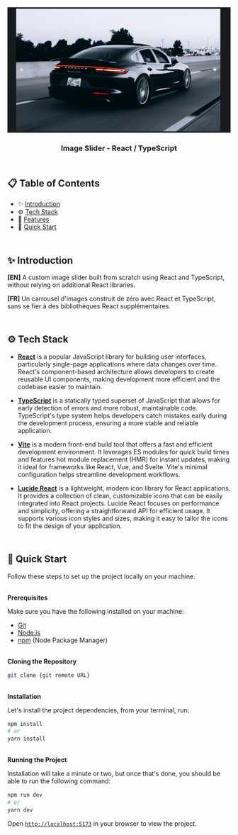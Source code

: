 <div align="center">
    <a href="https://img-slider-react.netlify.app/" target="_blank">
      <img src="public/design/preview.png" alt="Project Banner">
    </a>
  <h3 align="center">Image Slider - React / TypeScript</h3>
</div>

##  <br /> 📋 <a name="table">Table of Contents</a>

- ✨ [Introduction](#introduction)
- ⚙️ [Tech Stack](#tech-stack)
- 📝 [Features](#features)
- 🚀 [Quick Start](#quick-start)

##  <br /> <a name="introduction">✨ Introduction</a>

**[EN]** A custom image slider built from scratch using React and TypeScript, without relying on additional React libraries.

**[FR]** Un carrousel d'images construit de zéro avec React et TypeScript, sans se fier à des bibliothèques React supplémentaires.

##  <br /> <a name="tech-stack">⚙️ Tech Stack</a>

- [**React**](https://react.dev/reference/react) is a popular JavaScript library for building user interfaces, particularly single-page applications where data changes over time. React's component-based architecture allows developers to create reusable UI components, making development more efficient and the codebase easier to maintain. 

- [**TypeScript**](https://www.typescriptlang.org/docs/) is a statically typed superset of JavaScript that allows for early detection of errors and more robust, maintainable code. TypeScript's type system helps developers catch mistakes early during the development process, ensuring a more stable and reliable application.

- [**Vite**](https://vitejs.dev/guide/) is a modern front-end build tool that offers a fast and efficient development environment. It leverages ES modules for quick build times and features hot module replacement (HMR) for instant updates, making it ideal for frameworks like React, Vue, and Svelte. Vite's minimal configuration helps streamline development workflows.

- [**Lucide React**](https://lucide.dev/guide/packages/lucide-react) is a lightweight, modern icon library for React applications. It provides a collection of clean, customizable icons that can be easily integrated into React projects. Lucide React focuses on performance and simplicity, offering a straightforward API for efficient usage. It supports various icon styles and sizes, making it easy to tailor the icons to fit the design of your application.

## <br /> <a name="quick-start">🚀 Quick Start</a>

Follow these steps to set up the project locally on your machine.

<br/>**Prerequisites**

Make sure you have the following installed on your machine:

- [Git](https://git-scm.com/)
- [Node.js](https://nodejs.org/en)
- [npm](https://www.npmjs.com/) (Node Package Manager)

<br/>**Cloning the Repository**

```bash
git clone {git remote URL}
```

<br/>**Installation**

Let's install the project dependencies, from your terminal, run:

```bash
npm install
# or
yarn install
```


<br/>**Running the Project**

Installation will take a minute or two, but once that's done, you should be able to run the following command:

```bash
npm run dev
# or
yarn dev
```

Open [`http://localhost:5173`](http://localhost:5173) in your browser to view the project.